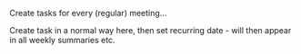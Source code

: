 Create tasks for every (regular) meeting...

Create task in a normal way here, then set recurring date - will then appear in all weekly summaries etc.
 




